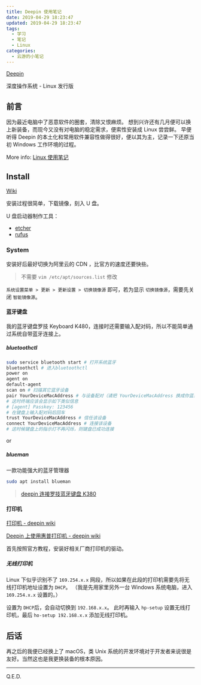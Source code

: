 ```yaml
---
title: Deepin 使用笔记
date: 2019-04-29 18:23:47
updated: 2019-04-29 18:23:47
tags:
  - 学习
  - 笔记
  - Linux
categories:
  - 云游的小笔记
---
```


[Deepin](https://www.deepin.org/)

深度操作系统 - Linux 发行版

<!-- more -->

## 前言

因为最近电脑中了恶意软件的圈套，清除又恨麻烦。
想到兴许还有几月便可以换上新装备，而现今又没有对电脑的稳定需求，便索性安装成 Linux 尝尝鲜。
早便听得 Deepin 的本土化和常用软件兼容性做得很好，便以其为主，记录一下还原当初 Windows 工作环境的过程。

More info: [Linux 使用笔记](https://www.yuque.com/docs/share/8c86b831-a531-46dc-bb34-cde87f20fb45)

## Install

[Wiki](https://wiki.deepin.org/)

安装过程很简单，下载镜像，刻入 U 盘。

U 盘启动器制作工具：

- [etcher](https://etcher.io/)
- [rufus](https://rufus.ie/)

### System

安装好后最好切换为阿里云的 CDN ，比官方的速度还要快些。

> 不需要 `vim /etc/apt/sources.list` 修改

`系统设置菜单 > 更新 > 更新设置 > 切换镜像源` 即可，若为显示 `切换镜像源`，需要先关闭 `智能镜像源`。

#### 蓝牙键盘

我的蓝牙键盘罗技 Keyboard K480，连接时还需要输入配对码，所以不能简单通过系统自带蓝牙连接上。

##### bluetoothctl

```bash
sudo service bluetooth start # 打开系统蓝牙
bluetoothctl # 进入bluetoothctl
power on
agent on
default-agent
scan on # 扫描其它蓝牙设备
pair YourDeviceMacAddress # 与设备配对（请把 YourDeviceMacAddress 换成你蓝牙键盘的 MAC 地址）
# 这时终端应该会显示如下类似信息
# [agent] Passkey: 123456
# 在键盘上输入配对码后回车
trust YourDeviceMacAddress # 信任该设备
connect YourDeviceMacAddress # 连接该设备
# 这时候键盘上的指示灯不再闪烁，则键盘已成功连接
```

or

##### blueman

一款功能强大的蓝牙管理器

```bash
sudo apt install blueman
```

> [deepin 连接罗技蓝牙键盘 K380](https://www.lolimay.cn/2018/11/07/deepin-keyboard-k380/)

#### 打印机

[打印机 - deepin wiki](https://wiki.deepin.org/wiki/打印机)

[Deepin 上使用惠普打印机 - deepin wiki](https://wiki.deepin.org/wiki/Deepin上使用惠普打印机)

首先按照官方教程，安装好相关厂商打印机的驱动。

##### 无线打印机

Linux 下似乎识别不了 `169.254.x.x` 网段，所以如果在此段的打印机需要先将无线打印机地址设置为 `DHCP`。
（我是先用家里另外一台 Windows 系统电脑，进入 `169.254.x.x` 设置的。）

设置为 `DHCP`后，会自动切换到 `192.168.x.x`。
此时再输入 `hp-setup` 设置无线打印机，最后 `ho-setup 192.168.x.x` 添加无线打印机。

## 后话

再之后的我便已经换上了 macOS，类 Unix 系统的开发环境对于开发者来说很是友好。当然这也是我更换装备的根本原因。

---

Q.E.D.

